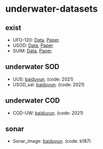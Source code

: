 # underwater-datasets

## exist
- UFO-120: [Data](http://irvlab.cs.umn.edu/resources/ufo-120-dataset), [Paper](https://arxiv.org/pdf/2002.01155.pdf).
- USOD: [Data](http://irvlab.cs.umn.edu/resources/usod-dataset), [Paper](https://arxiv.org/abs/2011.06252).
- SUIM: [Data](http://irvlab.cs.umn.edu/resources/suim-dataset), [Paper](https://arxiv.org/abs/2004.01241).

## underwater SOD
- UUS: [baiduyun](https://pan.baidu.com/s/1EcuxSklxnJ_PokLYnUUnRA). (code: 2021)
- USOD_sal: [baiduyun](https://pan.baidu.com/s/1D-YmRBkp1TfZhc7CH5wUwQ). (code: 2021)

## underwater COD
- COD-UW: [baiduyun](https://pan.baidu.com/s/165XVHRSGHTwxywn-YkA8jQ). (code: 2021)


## sonar 
- Sonar_image: [baiduyun](https://pan.baidu.com/s/1fb3AjAqrbyt0lmKiOM9s4A). (code: b187)
